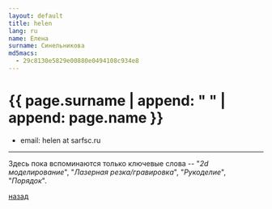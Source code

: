 ```yaml
---
layout: default
title: helen
lang: ru
name: Елена
surname: Синельникова
md5macs:
  - 29c8130e5829e00880e0494108c934e8
---
```


# [](#header-1) {{ page.surname | append: " " | append: page.name }}

* email: helen at sarfsc.ru

_________

Здесь пока вспоминаются только ключевые слова --
"*2d моделирование*", "*Лазерная резка/гравировка*", "*Рукоделие*", "*Порядок*".

[назад](../experts/)

